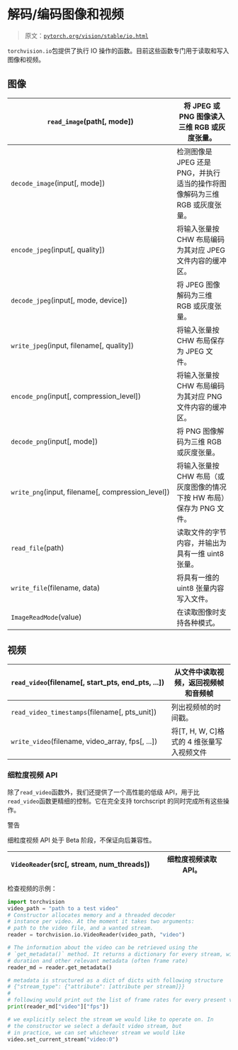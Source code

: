 # 解码/编码图像和视频

> 原文：[`pytorch.org/vision/stable/io.html`](https://pytorch.org/vision/stable/io.html)

`torchvision.io`包提供了执行 IO 操作的函数。目前这些函数专门用于读取和写入图像和视频。

## 图像[](#images "跳转到此标题")

| `read_image`(path[, mode]) | 将 JPEG 或 PNG 图像读入三维 RGB 或灰度张量。 |
| --- | --- |
| `decode_image`(input[, mode]) | 检测图像是 JPEG 还是 PNG，并执行适当的操作将图像解码为三维 RGB 或灰度张量。 |
| `encode_jpeg`(input[, quality]) | 将输入张量按 CHW 布局编码为其对应 JPEG 文件内容的缓冲区。 |
| `decode_jpeg`(input[, mode, device]) | 将 JPEG 图像解码为三维 RGB 或灰度张量。 |
| `write_jpeg`(input, filename[, quality]) | 将输入张量按 CHW 布局保存为 JPEG 文件。 |
| `encode_png`(input[, compression_level]) | 将输入张量按 CHW 布局编码为其对应 PNG 文件内容的缓冲区。 |
| `decode_png`(input[, mode]) | 将 PNG 图像解码为三维 RGB 或灰度张量。 |
| `write_png`(input, filename[, compression_level]) | 将输入张量按 CHW 布局（或灰度图像的情况下按 HW 布局）保存为 PNG 文件。 |
| `read_file`(path) | 读取文件的字节内容，并输出为具有一维 uint8 张量。 |
| `write_file`(filename, data) | 将具有一维的 uint8 张量内容写入文件。 |
| `ImageReadMode`(value) | 在读取图像时支持各种模式。 |

## 视频[](#video "跳转到此标题")

| `read_video`(filename[, start_pts, end_pts, ...]) | 从文件中读取视频，返回视频帧和音频帧 |
| --- | --- |
| `read_video_timestamps`(filename[, pts_unit]) | 列出视频帧的时间戳。 |
| `write_video`(filename, video_array, fps[, ...]) | 将[T, H, W, C]格式的 4 维张量写入视频文件 |

### 细粒度视频 API[](#fine-grained-video-api "跳转到此标题")

除了`read_video`函数外，我们还提供了一个高性能的低级 API，用于比`read_video`函数更精细的控制。它在完全支持 torchscript 的同时完成所有这些操作。

警告

细粒度视频 API 处于 Beta 阶段，不保证向后兼容性。

| `VideoReader`(src[, stream, num_threads]) | 细粒度视频读取 API。 |
| --- | --- |

检查视频的示例：

```py
import torchvision
video_path = "path to a test video"
# Constructor allocates memory and a threaded decoder
# instance per video. At the moment it takes two arguments:
# path to the video file, and a wanted stream.
reader = torchvision.io.VideoReader(video_path, "video")

# The information about the video can be retrieved using the
# `get_metadata()` method. It returns a dictionary for every stream, with
# duration and other relevant metadata (often frame rate)
reader_md = reader.get_metadata()

# metadata is structured as a dict of dicts with following structure
# {"stream_type": {"attribute": [attribute per stream]}}
#
# following would print out the list of frame rates for every present video stream
print(reader_md["video"]["fps"])

# we explicitly select the stream we would like to operate on. In
# the constructor we select a default video stream, but
# in practice, we can set whichever stream we would like
video.set_current_stream("video:0") 
```
